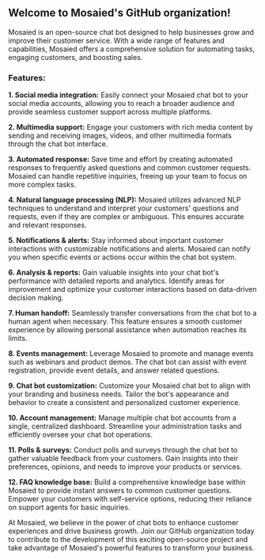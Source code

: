 ## Welcome to Mosaied's GitHub organization! 
Mosaied is an open-source chat bot designed to help businesses grow and improve their customer service. With a wide range of features and capabilities, Mosaied offers a comprehensive solution for automating tasks, engaging customers, and boosting sales.

### Features:
**1. Social media integration:** Easily connect your Mosaied chat bot to your social media accounts, allowing you to reach a broader audience and provide seamless customer support across multiple platforms.

**2. Multimedia support:** Engage your customers with rich media content by sending and receiving images, videos, and other multimedia formats through the chat bot interface.

**3. Automated response:** Save time and effort by creating automated responses to frequently asked questions and common customer requests. Mosaied can handle repetitive inquiries, freeing up your team to focus on more complex tasks.

**4. Natural language processing (NLP):** Mosaied utilizes advanced NLP techniques to understand and interpret your customers' questions and requests, even if they are complex or ambiguous. This ensures accurate and relevant responses.

**5. Notifications & alerts:** Stay informed about important customer interactions with customizable notifications and alerts. Mosaied can notify you when specific events or actions occur within the chat bot system.

**6. Analysis & reports:** Gain valuable insights into your chat bot's performance with detailed reports and analytics. Identify areas for improvement and optimize your customer interactions based on data-driven decision making.

**7. Human handoff:** Seamlessly transfer conversations from the chat bot to a human agent when necessary. This feature ensures a smooth customer experience by allowing personal assistance when automation reaches its limits.

**8. Events management:** Leverage Mosaied to promote and manage events such as webinars and product demos. The chat bot can assist with event registration, provide event details, and answer related questions.

**9. Chat bot customization:** Customize your Mosaied chat bot to align with your branding and business needs. Tailor the bot's appearance and behavior to create a consistent and personalized customer experience.

**10. Account management:** Manage multiple chat bot accounts from a single, centralized dashboard. Streamline your administration tasks and efficiently oversee your chat bot operations.

**11. Polls & surveys:** Conduct polls and surveys through the chat bot to gather valuable feedback from your customers. Gain insights into their preferences, opinions, and needs to improve your products or services.

**12. FAQ knowledge base:** Build a comprehensive knowledge base within Mosaied to provide instant answers to common customer questions. Empower your customers with self-service options, reducing their reliance on support agents for basic inquiries.

At Mosaied, we believe in the power of chat bots to enhance customer experiences and drive business growth. Join our GitHub organization today to contribute to the development of this exciting open-source project and take advantage of Mosaied's powerful features to transform your business.
